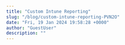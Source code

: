```yaml
---
title: "Custom Intune Reporting"
slug: "/blog/custom-intune-reporting-PVN2O"
date: "Fri, 19 Jan 2024 19:58:28 +0000"
author: "GuestUser"
description: ""
---
```


